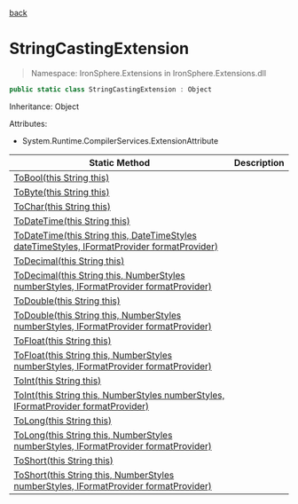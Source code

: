 ﻿[back](/IronSphere.Extensions/types)

# StringCastingExtension

> Namespace: IronSphere.Extensions in  IronSphere.Extensions.dll



```csharp
public static class StringCastingExtension : Object
```
Inheritance: Object



Attributes:
        
* System.Runtime.CompilerServices.ExtensionAttribute




| Static Method | Description |
| --- | --- |
| [ToBool(this String this)](StringCastingExtension_ToBool(String)) |  |
| [ToByte(this String this)](StringCastingExtension_ToByte(String)) |  |
| [ToChar(this String this)](StringCastingExtension_ToChar(String)) |  |
| [ToDateTime(this String this)](StringCastingExtension_ToDateTime(String)) |  |
| [ToDateTime(this String this, DateTimeStyles dateTimeStyles, IFormatProvider formatProvider)](StringCastingExtension_ToDateTime(String,DateTimeStyles,IFormatProvider)) |  |
| [ToDecimal(this String this)](StringCastingExtension_ToDecimal(String)) |  |
| [ToDecimal(this String this, NumberStyles numberStyles, IFormatProvider formatProvider)](StringCastingExtension_ToDecimal(String,NumberStyles,IFormatProvider)) |  |
| [ToDouble(this String this)](StringCastingExtension_ToDouble(String)) |  |
| [ToDouble(this String this, NumberStyles numberStyles, IFormatProvider formatProvider)](StringCastingExtension_ToDouble(String,NumberStyles,IFormatProvider)) |  |
| [ToFloat(this String this)](StringCastingExtension_ToFloat(String)) |  |
| [ToFloat(this String this, NumberStyles numberStyles, IFormatProvider formatProvider)](StringCastingExtension_ToFloat(String,NumberStyles,IFormatProvider)) |  |
| [ToInt(this String this)](StringCastingExtension_ToInt(String)) |  |
| [ToInt(this String this, NumberStyles numberStyles, IFormatProvider formatProvider)](StringCastingExtension_ToInt(String,NumberStyles,IFormatProvider)) |  |
| [ToLong(this String this)](StringCastingExtension_ToLong(String)) |  |
| [ToLong(this String this, NumberStyles numberStyles, IFormatProvider formatProvider)](StringCastingExtension_ToLong(String,NumberStyles,IFormatProvider)) |  |
| [ToShort(this String this)](StringCastingExtension_ToShort(String)) |  |
| [ToShort(this String this, NumberStyles numberStyles, IFormatProvider formatProvider)](StringCastingExtension_ToShort(String,NumberStyles,IFormatProvider)) |  |
